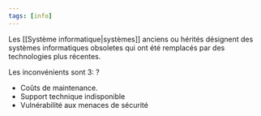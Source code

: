 ```yaml
---
tags: [info]
---
```


Les [[Système informatique|systèmes]] anciens ou hérités désignent des systèmes informatiques obsoletes qui ont été remplacés par des technologies plus récentes.

Les inconvénients sont 3:
?
- Coûts de maintenance.
- Support technique indisponible
- Vulnérabilité aux menaces de sécurité
